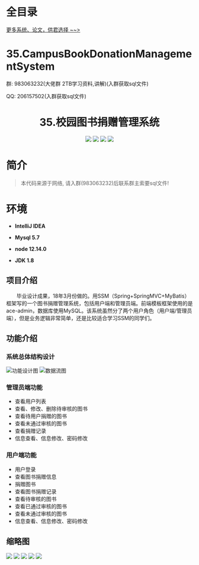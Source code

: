 # 全目录

[更多系统、论文，供君选择 ~~>](https://www.bitwise.net.cn)
# 35.CampusBookDonationManagementSystem

<p>群: 983063232(大佬群 2TB学习资料,讲解)(入群获取sql文件)</p>
<p>QQ: 206157502(入群获取sql文件)</p>
<p><h1 align="center">35.校园图书捐赠管理系统</h1></p>

<p align="center">
	<img src="https://img.shields.io/badge/jdk-1.8-orange.svg"/>
    <img src="https://img.shields.io/badge/Spring-2.x-lightgrey.svg"/>
    <img src="https://img.shields.io/badge/SpringMVC-3.x-blue.svg"/>
    <img src="https://img.shields.io/badge/MyBatis-3.0.x-yellow.svg"/>
</p>

# 简介

>本代码来源于网络, 请入群(983063232)后联系群主索要sql文件!
>


# 环境

- <b>IntelliJ IDEA</b>

- <b>Mysql 5.7</b>

- <b>node 12.14.0</b>

- <b>JDK 1.8</b>


## 项目介绍
&emsp;&emsp;毕业设计成果，18年3月份做的。用SSM（Spring+SpringMVC+MyBatis）框架写的一个图书捐赠管理系统，包括用户端和管理员端。前端模板框架使用的是ace-admin，数据库使用MySQL。该系统虽然分了两个用户角色（用户端/管理员端），但是业务逻辑非常简单，还是比较适合学习SSM的同学们。

## 功能介绍
### 系统总体结构设计
![功能设计图](https://bitwise.oss-cn-heyuan.aliyuncs.com/2024/9/10/8090f20b-5aea-4dd2-b0ab-928a0ef86418.png)
![数据流图](https://bitwise.oss-cn-heyuan.aliyuncs.com/2024/9/10/99bcde3e-c683-421e-b19e-94a04be0cdb2.png)
### 管理员端功能
- 查看用户列表
- 查看、修改、删除待审核的图书
- 查看待用户捐赠的图书
- 查看未通过审核的图书
- 查看捐赠记录
- 信息查看、信息修改、密码修改
### 用户端功能
- 用户登录
- 查看图书捐赠信息
- 捐赠图书
- 查看图书捐赠记录
- 查看待审核的图书
- 查看已通过审核的图书
- 查看未通过审核的图书
- 信息查看、信息修改、密码修改


## 缩略图
![](https://bitwise.oss-cn-heyuan.aliyuncs.com/2024/9/10/aa2672df-b24a-4ffe-8ff4-454cad4925dc.png)
![](https://bitwise.oss-cn-heyuan.aliyuncs.com/2024/9/10/84984e94-e128-4906-811f-67079e73c2f5.png)
![](https://bitwise.oss-cn-heyuan.aliyuncs.com/2024/9/10/8680f313-15e8-4ef8-a8c8-040e51559b7e.png)
![](https://bitwise.oss-cn-heyuan.aliyuncs.com/2024/9/10/f7ad491b-bbef-4443-9217-9c599b6da68a.png)
![](https://bitwise.oss-cn-heyuan.aliyuncs.com/2024/9/10/736256f4-06a3-4333-bd9c-a5c2bcd4dca2.png)
